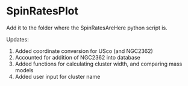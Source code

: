 # SpinRatesPlot

Add it to the folder where the SpinRatesAreHere python script is.

Updates:

1) Added coordinate conversion for USco (and NGC2362) 
2) Accounted for addition of NGC2362 into database 
3) Added functions for calculating cluster width, and comparing mass models 
4) Added user input for cluster name 
